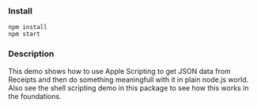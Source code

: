 ### Install

    npm install
    npm start

### Description
    
This demo shows how to use Apple Scripting to get JSON data from 
Receipts and then do something meaningfull with it in plain node.js
world. Also see the shell scripting demo in this package to see how
this works in the foundations.

